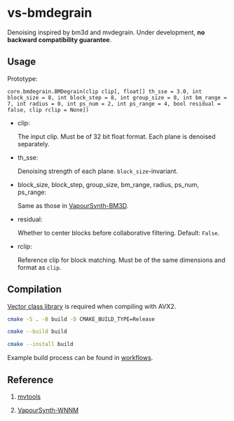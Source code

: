 # vs-bmdegrain
Denoising inspired by bm3d and mvdegrain. Under development, **no backward compatibility guarantee**.

## Usage
Prototype:

`core.bmdegrain.BMDegrain(clip clip[, float[] th_sse = 3.0, int block_size = 8, int block_step = 8, int group_size = 8, int bm_range = 7, int radius = 0, int ps_num = 2, int ps_range = 4, bool residual = false, clip rclip = None])`

- clip:

    The input clip. Must be of 32 bit float format. Each plane is denoised separately.

- th_sse:

    Denoising strength of each plane. `block_size`-invariant.

- block_size, block_step, group_size, bm_range, radius, ps_num, ps_range:

    Same as those in [VapourSynth-BM3D](https://github.com/HomeOfVapourSynthEvolution/VapourSynth-BM3D).

- residual:

    Whether to center blocks before collaborative filtering. Default: `False`.

- rclip:

    Reference clip for block matching. Must be of the same dimensions and format as `clip`.

## Compilation
[Vector class library](https://github.com/vectorclass/version2) is required when compiling with AVX2.

```bash
cmake -S . -B build -D CMAKE_BUILD_TYPE=Release

cmake --build build

cmake --install build
```

Example build process can be found in [workflows](https://github.com/AmusementClub/vs-bmdegrain/tree/master/.github/workflows).

## Reference
1. [mvtools](http://avisynth.nl/index.php/MVTools)

2. [VapourSynth-WNNM](https://github.com/WolframRhodium/VapourSynth-WNNM)

